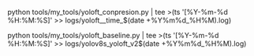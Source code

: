 python tools/my_tools/yoloft_conpresion.py | tee >(ts '[%Y-%m-%d %H:%M:%S]' >> logs/yoloft__time_$(date +%Y%m%d_%H%M).log)

python tools/my_tools/yoloft_baseline.py | tee >(ts '[%Y-%m-%d %H:%M:%S]' >> logs/yolov8s_yoloft_v2$(date +%Y%m%d_%H%M).log)


